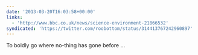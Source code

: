 ```yaml
---
date: '2013-03-20T16:03:58+00:00'
links:
  - 'http://www.bbc.co.uk/news/science-environment-21866532'
syndicated: 'https://twitter.com/roobottom/status/314413767242960897'
---
```

To boldly go where no-thing has gone before … 
